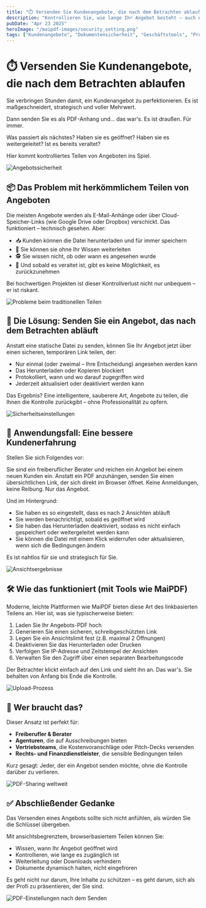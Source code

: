 ```yaml
---
title: "⏱️ Versenden Sie Kundenangebote, die nach dem Betrachten ablaufen"
description: "Kontrollieren Sie, wie lange Ihr Angebot besteht – auch nachdem Sie es abgeschickt haben. Erfahren Sie, wie Sie Geschäftsangebote mit intelligenten Ablauffristen für bessere Kontrolle und Professionalität teilen können."
pubDate: "Apr 23 2025"
heroImage: "/maipdf-images/security_setting.png"
tags: ["Kundenangebote", "Dokumentensicherheit", "Geschäftstools", "Professionelle Tipps"]
---
```


# ⏱️ Versenden Sie Kundenangebote, die nach dem Betrachten ablaufen

<div class="intro-panel">
  <p>Sie verbringen Stunden damit, ein Kundenangebot zu perfektionieren. Es ist maßgeschneidert, strategisch und voller Mehrwert.</p>
  <p>Dann senden Sie es als PDF-Anhang und... das war's. Es ist draußen. Für immer.</p>
  <p>Was passiert als nächstes? Haben sie es geöffnet? Haben sie es weitergeleitet? Ist es bereits veraltet?</p>
  <p>Hier kommt kontrolliertes Teilen von Angeboten ins Spiel.</p>
</div>

![Angebotssicherheit](/maipdf-images/security_level_in_pdf_setting.png)

## 📦 Das Problem mit herkömmlichem Teilen von Angeboten

Die meisten Angebote werden als E-Mail-Anhänge oder über Cloud-Speicher-Links (wie Google Drive oder Dropbox) verschickt. Das funktioniert – technisch gesehen. Aber:

- 📥 Kunden können die Datei herunterladen und für immer speichern
- 🔁 Sie können sie ohne Ihr Wissen weiterleiten
- 🕵️ Sie wissen nicht, ob oder wann es angesehen wurde
- 💼 Und sobald es veraltet ist, gibt es keine Möglichkeit, es zurückzunehmen

Bei hochwertigen Projekten ist dieser Kontrollverlust nicht nur unbequem – er ist riskant.

![Probleme beim traditionellen Teilen](/maipdf-images/send_pdf_link_on_instant_mesenger.png)

## 🔐 Die Lösung: Senden Sie ein Angebot, das nach dem Betrachten abläuft

Anstatt eine statische Datei zu senden, können Sie Ihr Angebot jetzt über einen sicheren, temporären Link teilen, der:

- Nur einmal (oder zweimal – Ihre Entscheidung) angesehen werden kann
- Das Herunterladen oder Kopieren blockiert
- Protokolliert, wann und wo darauf zugegriffen wird
- Jederzeit aktualisiert oder deaktiviert werden kann

Das Ergebnis? Eine intelligentere, sauberere Art, Angebote zu teilen, die Ihnen die Kontrolle zurückgibt – ohne Professionalität zu opfern.

![Sicherheitseinstellungen](/maipdf-images/security_setting.png)

## 👀 Anwendungsfall: Eine bessere Kundenerfahrung

Stellen Sie sich Folgendes vor:

Sie sind ein freiberuflicher Berater und reichen ein Angebot bei einem neuen Kunden ein. Anstatt ein PDF anzuhängen, senden Sie einen übersichtlichen Link, der sich direkt im Browser öffnet. Keine Anmeldungen, keine Reibung. Nur das Angebot.

Und im Hintergrund:

- Sie haben es so eingestellt, dass es nach 2 Ansichten abläuft
- Sie werden benachrichtigt, sobald es geöffnet wird
- Sie haben das Herunterladen deaktiviert, sodass es nicht einfach gespeichert oder weitergeleitet werden kann
- Sie können die Datei mit einem Klick widerrufen oder aktualisieren, wenn sich die Bedingungen ändern

Es ist nahtlos für sie und strategisch für Sie.

![Ansichtsergebnisse](/maipdf-images/check_pdf_open_result.png)

## 🛠 Wie das funktioniert (mit Tools wie MaiPDF)

Moderne, leichte Plattformen wie MaiPDF bieten diese Art des linkbasierten Teilens an. Hier ist, was sie typischerweise bieten:

1. Laden Sie Ihr Angebots-PDF hoch
2. Generieren Sie einen sicheren, schreibgeschützten Link
3. Legen Sie ein Ansichtslimit fest (z.B. maximal 2 Öffnungen)
4. Deaktivieren Sie das Herunterladen oder Drucken
5. Verfolgen Sie IP-Adresse und Zeitstempel der Ansichten
6. Verwalten Sie den Zugriff über einen separaten Bearbeitungscode

Der Betrachter klickt einfach auf den Link und sieht ihn an. Das war's. Sie behalten von Anfang bis Ende die Kontrolle.

![Upload-Prozess](/maipdf-images/upload_section.png)

## 💼 Wer braucht das?

Dieser Ansatz ist perfekt für:

- **Freiberufler & Berater**
- **Agenturen**, die auf Ausschreibungen bieten
- **Vertriebsteams**, die Kostenvoranschläge oder Pitch-Decks versenden
- **Rechts- und Finanzdienstleister**, die sensible Bedingungen teilen

Kurz gesagt: Jeder, der ein Angebot senden möchte, ohne die Kontrolle darüber zu verlieren.

![PDF-Sharing weltweit](/maipdf-images/share_pdf_wordwide.png)

## ✅ Abschließender Gedanke

Das Versenden eines Angebots sollte sich nicht anfühlen, als würden Sie die Schlüssel übergeben.

Mit ansichtsbegrenztem, browserbasiertem Teilen können Sie:

- Wissen, wann Ihr Angebot geöffnet wird
- Kontrollieren, wie lange es zugänglich ist
- Weiterleitung oder Downloads verhindern
- Dokumente dynamisch halten, nicht eingefroren

Es geht nicht nur darum, Ihre Inhalte zu schützen – es geht darum, sich als der Profi zu präsentieren, der Sie sind.

![PDF-Einstellungen nach dem Senden](/maipdf-images/pdf_change_setting_after_sent.png)